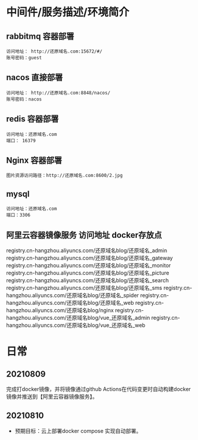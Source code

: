 

# 中间件/服务描述/环境简介

## rabbitmq     容器部署
	访问地址： http://还原域名.com:15672/#/
	账号密码：guest
## nacos    直接部署
	访问地址： http://还原域名.com:8848/nacos/
	账号密码：nacos
## redis    容器部署
    访问地址：还原域名.com
    端口： 16379
## Nginx    容器部署
    图片资源访问路径：http://还原域名.com:8600/2.jpg
## mysql
    访问地址：还原域名.com
    端口：3306


## 阿里云容器镜像服务 访问地址 docker存放点

registry.cn-hangzhou.aliyuncs.com/还原域名blog/还原域名_admin
registry.cn-hangzhou.aliyuncs.com/还原域名blog/还原域名_gateway
registry.cn-hangzhou.aliyuncs.com/还原域名blog/还原域名_monitor
registry.cn-hangzhou.aliyuncs.com/还原域名blog/还原域名_picture
registry.cn-hangzhou.aliyuncs.com/还原域名blog/还原域名_search
registry.cn-hangzhou.aliyuncs.com/还原域名blog/还原域名_sms
registry.cn-hangzhou.aliyuncs.com/还原域名blog/还原域名_spider
registry.cn-hangzhou.aliyuncs.com/还原域名blog/还原域名_web
registry.cn-hangzhou.aliyuncs.com/还原域名blog/nginx
registry.cn-hangzhou.aliyuncs.com/还原域名blog/vue_还原域名_admin
registry.cn-hangzhou.aliyuncs.com/还原域名blog/vue_还原域名_web


# 日常
## 20210809
完成打docker镜像，并将镜像通过github Actions在代码变更时自动构建docker镜像并推送到【阿里云容器镜像服务】。

## 20210810
- 预期目标：云上部署docker compose 实现自动部署。
















